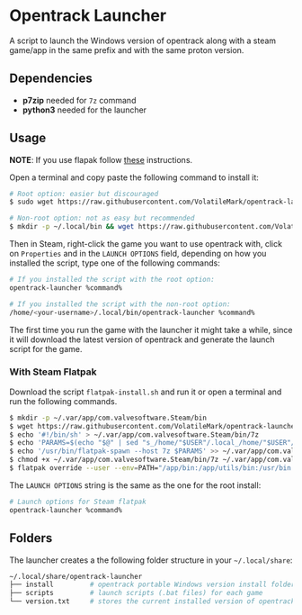 # Opentrack Launcher

A script to launch the Windows version of opentrack along with a steam game/app in the same prefix and with the same proton version.

## Dependencies

- **p7zip** needed for `7z` command
- **python3** needed for the launcher

## Usage

**NOTE**: If you use flapak follow [these](#with-steam-flatpak) instructions.

Open a terminal and copy paste the following command to install it:

```bash
# Root option: easier but discouraged
$ sudo wget https://raw.githubusercontent.com/VolatileMark/opentrack-launcher/master/opentrack-launcher -O /usr/local/bin/opentrack-launcher && sudo chmod +x /usr/local/bin/opentrack-launcher

# Non-root option: not as easy but recommended
$ mkdir -p ~/.local/bin && wget https://raw.githubusercontent.com/VolatileMark/opentrack-launcher/master/opentrack-launcher -O ~/.local/bin/opentrack-launcher && chmod +x ~/.local/bin/opentrack-launcher
```

Then in Steam, right-click the game you want to use opentrack with, click on `Properties` and in the `LAUNCH OPTIONS` field, depending on how you installed the script, type one of the following commands:

```bash
# If you installed the script with the root option:
opentrack-launcher %command%

# If you installed the script with the non-root option:
/home/<your-username>/.local/bin/opentrack-launcher %command%
```

The first time you run the game with the launcher it might take a while, since it will download the latest version of opentrack and generate the launch script for the game.

### With Steam Flatpak

Download the script `flatpak-install.sh` and run it or open a terminal and run the following commands.

```bash
$ mkdir -p ~/.var/app/com.valvesoftware.Steam/bin
$ wget https://raw.githubusercontent.com/VolatileMark/opentrack-launcher/master/opentrack-launcher -O ~/.var/app/com.valvesoftware.Steam/bin/opentrack-launcher
$ echo '#!/bin/sh' > ~/.var/app/com.valvesoftware.Steam/bin/7z
$ echo 'PARAMS=$(echo "$@" | sed "s_/home/"$USER"/.local_/home/"$USER"/.var/app/com.valvesoftware.Steam/.local_g")' >> ~/.var/app/com.valvesoftware.Steam/bin/7z
$ echo '/usr/bin/flatpak-spawn --host 7z $PARAMS' >> ~/.var/app/com.valvesoftware.Steam/bin/7z
$ chmod +x ~/.var/app/com.valvesoftware.Steam/bin/7z ~/.var/app/com.valvesoftware.Steam/bin/opentrack-launcher
$ flatpak override --user --env=PATH="/app/bin:/app/utils/bin:/usr/bin:/home/$USER/.var/app/com.valvesoftware.Steam/bin" --socket=session-bus com.valvesoftware.Steam
```

The `LAUNCH OPTIONS` string is the same as the one for the root install:

```bash
# Launch options for Steam flatpak
opentrack-launcher %command%
```

## Folders

The launcher creates a the following folder structure in your `~/.local/share`:

```bash
~/.local/share/opentrack-launcher
├── install         # opentrack portable Windows version install folder
├── scripts         # launch scripts (.bat files) for each game
└── version.txt     # stores the current installed version of opentrack (used for auto-updating opentrack)
```